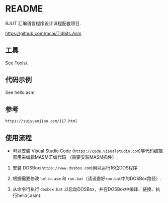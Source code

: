 # README

BJUT 汇编语言程序设计课程配套项目.

https://github.com/mcai/Tidbits.Asm

## 工具

See Tools/.

## 代码示例

See hello.asm.

## 参考

`https://suiyuanjian.com/117.html`

## 使用流程

* 可以安装 Visual Studio Code (`https://code.visualstudio.com`)等代码编辑器用来编辑MASM汇编代码 （需要安装MASM插件）.

1. 安装 DOSBox(`https://www.dosbox.com`)用以运行16位DOS程序. 

2. 根据需要修改 `hello.asm` 和 `run.bat`（请设置好`run.bat`中的DOSBox路径）.

3. 从命令行执行 `dosbox.bat` 以启动DOSBox，并在DOSBox中编译、链接、执行hello(.asm).
